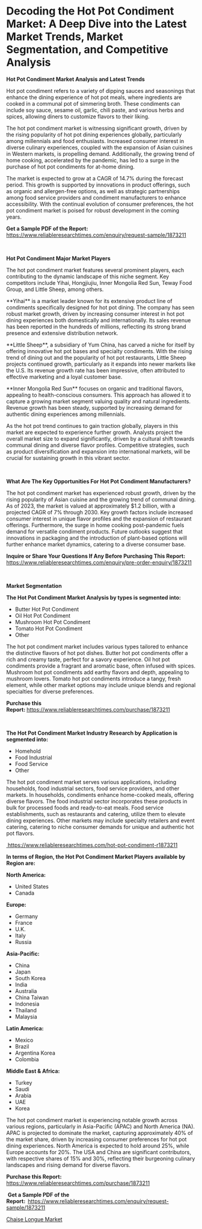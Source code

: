 <p><h1>Decoding the Hot Pot Condiment Market: A Deep Dive into the Latest Market Trends, Market Segmentation, and Competitive Analysis</h1></p><p><strong>Hot Pot Condiment Market Analysis and Latest Trends</strong></p>
<p><p>Hot pot condiment refers to a variety of dipping sauces and seasonings that enhance the dining experience of hot pot meals, where ingredients are cooked in a communal pot of simmering broth. These condiments can include soy sauce, sesame oil, garlic, chili paste, and various herbs and spices, allowing diners to customize flavors to their liking.</p><p>The hot pot condiment market is witnessing significant growth, driven by the rising popularity of hot pot dining experiences globally, particularly among millennials and food enthusiasts. Increased consumer interest in diverse culinary experiences, coupled with the expansion of Asian cuisines in Western markets, is propelling demand. Additionally, the growing trend of home cooking, accelerated by the pandemic, has led to a surge in the purchase of hot pot condiments for at-home dining.</p><p>The market is expected to grow at a CAGR of 14.7% during the forecast period. This growth is supported by innovations in product offerings, such as organic and allergen-free options, as well as strategic partnerships among food service providers and condiment manufacturers to enhance accessibility. With the continual evolution of consumer preferences, the hot pot condiment market is poised for robust development in the coming years.</p></p>
<p><strong>Get a Sample PDF of the Report:&nbsp;</strong> <a href="https://www.reliableresearchtimes.com/enquiry/request-sample/1873211?utm_campaign=1581&utm_medium=2&utm_source=Github&utm_content=ia&utm_term=05022025&utm_id=hot-pot-condiment">https://www.reliableresearchtimes.com/enquiry/request-sample/1873211</a></p>
<p>&nbsp;</p>
<p><strong>Hot Pot Condiment Major Market Players</strong></p>
<p><p>The hot pot condiment market features several prominent players, each contributing to the dynamic landscape of this niche segment. Key competitors include Yihai, Hongjiujiu, Inner Mongolia Red Sun, Teway Food Group, and Little Sheep, among others. </p><p>**Yihai** is a market leader known for its extensive product line of condiments specifically designed for hot pot dining. The company has seen robust market growth, driven by increasing consumer interest in hot pot dining experiences both domestically and internationally. Its sales revenue has been reported in the hundreds of millions, reflecting its strong brand presence and extensive distribution network.</p><p>**Little Sheep**, a subsidiary of Yum China, has carved a niche for itself by offering innovative hot pot bases and specialty condiments. With the rising trend of dining out and the popularity of hot pot restaurants, Little Sheep projects continued growth, particularly as it expands into newer markets like the U.S. Its revenue growth rate has been impressive, often attributed to effective marketing and a loyal customer base.</p><p>**Inner Mongolia Red Sun** focuses on organic and traditional flavors, appealing to health-conscious consumers. This approach has allowed it to capture a growing market segment valuing quality and natural ingredients. Revenue growth has been steady, supported by increasing demand for authentic dining experiences among millennials.</p><p>As the hot pot trend continues to gain traction globally, players in this market are expected to experience further growth. Analysts project the overall market size to expand significantly, driven by a cultural shift towards communal dining and diverse flavor profiles. Competitive strategies, such as product diversification and expansion into international markets, will be crucial for sustaining growth in this vibrant sector.</p></p>
<p>&nbsp;</p>
<p><strong>What Are The Key Opportunities For Hot Pot Condiment Manufacturers?</strong></p>
<p><p>The hot pot condiment market has experienced robust growth, driven by the rising popularity of Asian cuisine and the growing trend of communal dining. As of 2023, the market is valued at approximately $1.2 billion, with a projected CAGR of 7% through 2030. Key growth factors include increased consumer interest in unique flavor profiles and the expansion of restaurant offerings. Furthermore, the surge in home cooking post-pandemic fuels demand for versatile condiment products. Future outlooks suggest that innovations in packaging and the introduction of plant-based options will further enhance market dynamics, catering to a diverse consumer base.</p></p>
<p><strong>Inquire or Share Your Questions If Any Before Purchasing This Report:</strong> <a href="https://www.reliableresearchtimes.com/enquiry/pre-order-enquiry/1873211?utm_campaign=1581&utm_medium=2&utm_source=Github&utm_content=ia&utm_term=05022025&utm_id=hot-pot-condiment">https://www.reliableresearchtimes.com/enquiry/pre-order-enquiry/1873211</a></p>
<p>&nbsp;</p>
<p><strong>Market Segmentation</strong></p>
<p><strong>The Hot Pot Condiment Market Analysis by types is segmented into:</strong></p>
<p><ul><li>Butter Hot Pot Condiment</li><li>Oil Hot Pot Condiment</li><li>Mushroom Hot Pot Condiment</li><li>Tomato Hot Pot Condiment</li><li>Other</li></ul></p>
<p><p>The hot pot condiment market includes various types tailored to enhance the distinctive flavors of hot pot dishes. Butter hot pot condiments offer a rich and creamy taste, perfect for a savory experience. Oil hot pot condiments provide a fragrant and aromatic base, often infused with spices. Mushroom hot pot condiments add earthy flavors and depth, appealing to mushroom lovers. Tomato hot pot condiments introduce a tangy, fresh element, while other market options may include unique blends and regional specialties for diverse preferences.</p></p>
<p><strong>Purchase this Report:&nbsp;</strong><a href="https://www.reliableresearchtimes.com/purchase/1873211?utm_campaign=1581&utm_medium=2&utm_source=Github&utm_content=ia&utm_term=05022025&utm_id=hot-pot-condiment">https://www.reliableresearchtimes.com/purchase/1873211</a></p>
<p>&nbsp;</p>
<p><strong>The Hot Pot Condiment Market Industry Research by Application is segmented into:</strong></p>
<p><ul><li>Homehold</li><li>Food Industrial</li><li>Food Service</li><li>Other</li></ul></p>
<p><p>The hot pot condiment market serves various applications, including households, food industrial sectors, food service providers, and other markets. In households, condiments enhance home-cooked meals, offering diverse flavors. The food industrial sector incorporates these products in bulk for processed foods and ready-to-eat meals. Food service establishments, such as restaurants and catering, utilize them to elevate dining experiences. Other markets may include specialty retailers and event catering, catering to niche consumer demands for unique and authentic hot pot flavors.</p></p>
<p><a href="https://www.reliableresearchtimes.com/hot-pot-condiment-r1873211?utm_campaign=1581&utm_medium=2&utm_source=Github&utm_content=ia&utm_term=05022025&utm_id=hot-pot-condiment">&nbsp;https://www.reliableresearchtimes.com/hot-pot-condiment-r1873211</a></p>
<p><strong>In terms of Region, the Hot Pot Condiment Market Players available by Region are:</strong></p>
<p>
    <p> <strong> North America: </strong>
        <ul>
            <li>United States</li>
            <li>Canada</li>
        </ul>
        </p> 
    <p> <strong> Europe: </strong>
        <ul>
            <li>Germany</li>
            <li>France</li>
            <li>U.K.</li>
            <li>Italy</li>
            <li>Russia</li>
        </ul>
        </p> 
    <p> <strong> Asia-Pacific: </strong>
        <ul>
            <li>China</li>
            <li>Japan</li>
            <li>South Korea</li>
            <li>India</li>
            <li>Australia</li>
            <li>China Taiwan</li>
            <li>Indonesia</li>
            <li>Thailand</li>
            <li>Malaysia</li>
        </ul>
        </p> 
    <p> <strong> Latin America: </strong>
        <ul>
            <li>Mexico</li>
            <li>Brazil</li>
            <li>Argentina Korea</li>
            <li>Colombia</li>
        </ul>
        </p> 
    <p> <strong> Middle East & Africa: </strong>
        <ul>
            <li>Turkey</li>
            <li>Saudi</li>
            <li>Arabia</li>
            <li>UAE</li>
            <li>Korea</li>
        </ul>
    </p>
    </p>
<p><p>The hot pot condiment market is experiencing notable growth across various regions, particularly in Asia-Pacific (APAC) and North America (NA). APAC is projected to dominate the market, capturing approximately 40% of the market share, driven by increasing consumer preferences for hot pot dining experiences. North America is expected to hold around 25%, while Europe accounts for 20%. The USA and China are significant contributors, with respective shares of 15% and 30%, reflecting their burgeoning culinary landscapes and rising demand for diverse flavors.</p></p>
<p><strong>Purchase this Report: </strong><a href="https://www.reliableresearchtimes.com/purchase/1873211?utm_campaign=1581&utm_medium=2&utm_source=Github&utm_content=ia&utm_term=05022025&utm_id=hot-pot-condiment">https://www.reliableresearchtimes.com/purchase/1873211</a></p>
<p>&nbsp;<strong>Get a Sample PDF of the Report:&nbsp;&nbsp;</strong><a href="https://www.reliableresearchtimes.com/enquiry/request-sample/1873211?utm_campaign=1581&utm_medium=2&utm_source=Github&utm_content=ia&utm_term=05022025&utm_id=hot-pot-condiment">https://www.reliableresearchtimes.com/enquiry/request-sample/1873211</a></p>
<p><strong></strong></p>
<p><p><a href="https://github.com/mookiesville/Market-Research-Report-List-1/blob/main/chaise-longue-market.md?utm_campaign=1581&utm_medium=2&utm_source=Github&utm_content=ia&utm_term=05022025&utm_id=hot-pot-condiment">Chaise Longue Market</a></p></p>